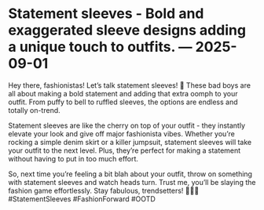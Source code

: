 # Statement sleeves - Bold and exaggerated sleeve designs adding a unique touch to outfits. — 2025-09-01

Hey there, fashionistas! Let’s talk statement sleeves! 🌟 These bad boys are all about making a bold statement and adding that extra oomph to your outfit. From puffy to bell to ruffled sleeves, the options are endless and totally on-trend. 

Statement sleeves are like the cherry on top of your outfit - they instantly elevate your look and give off major fashionista vibes. Whether you’re rocking a simple denim skirt or a killer jumpsuit, statement sleeves will take your outfit to the next level. Plus, they’re perfect for making a statement without having to put in too much effort.

So, next time you’re feeling a bit blah about your outfit, throw on something with statement sleeves and watch heads turn. Trust me, you’ll be slaying the fashion game effortlessly. Stay fabulous, trendsetters! 💁‍♀️✨ #StatementSleeves #FashionForward #OOTD